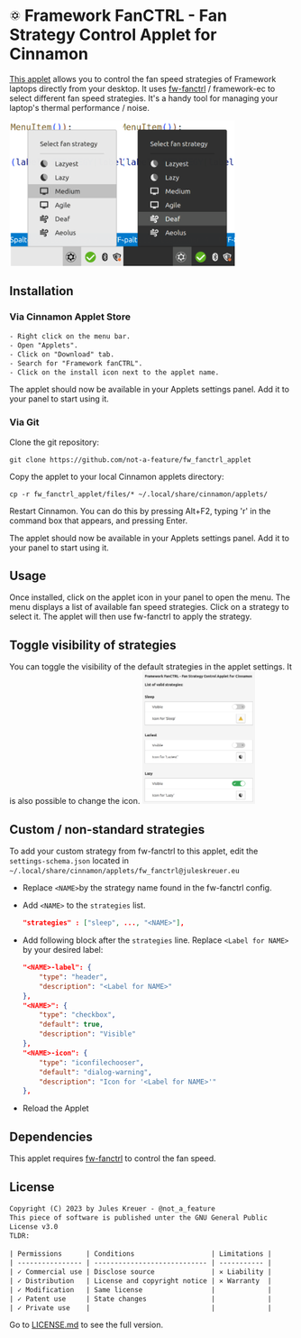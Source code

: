 # <img src="files/fw_fanctrl@juleskreuer.eu/icon.png" height=20></img> Framework FanCTRL - Fan Strategy Control Applet for Cinnamon

[This applet](https://github.com/not-a-feature/fw_fanctrl_applet) allows you to control the fan speed strategies of Framework laptops directly from your desktop. It uses [fw-fanctrl](https://github.com/TamtamHero/fw-fanctrl) / framework-ec to select different fan speed strategies. It's a handy tool for managing your laptop's thermal performance / noise.

<img src="screenshot.png" width=400></img>

## Installation

### Via Cinnamon Applet Store

    - Right click on the menu bar.
    - Open "Applets".
    - Click on "Download" tab.
    - Search for "Framework fanCTRL".
    - Click on the install icon next to the applet name.

The applet should now be available in your Applets settings panel. Add it to your panel to start using it.

### Via Git

Clone the git repository:

    git clone https://github.com/not-a-feature/fw_fanctrl_applet

Copy the applet to your local Cinnamon applets directory:

    cp -r fw_fanctrl_applet/files/* ~/.local/share/cinnamon/applets/

Restart Cinnamon. You can do this by pressing Alt+F2, typing 'r' in the command box that appears, and pressing Enter.

The applet should now be available in your Applets settings panel. Add it to your panel to start using it.



## Usage

Once installed, click on the applet icon in your panel to open the menu. The menu displays a list of available fan speed strategies. Click on a strategy to select it. The applet will then use fw-fanctrl to apply the strategy.

## Toggle visibility of strategies
You can toggle the visibility of the default strategies in the applet settings.
It is also possible to change the icon.
<img src="settings.png" width=200></img>
## Custom / non-standard strategies
To add your custom strategy from fw-fanctrl to this applet, edit the `settings-schema.json` located in `~/.local/share/cinnamon/applets/fw_fanctrl@juleskreuer.eu`

- Replace `<NAME>`by the strategy name found in the fw-fanctrl config.

- Add `<NAME>` to the `strategies` list.

    ```json
    "strategies" : ["sleep", ..., "<NAME>"],
    ```

- Add following block after the `strategies` line.
  Replace `<Label for NAME>` by your desired label:

    ```json
    "<NAME>-label": {
        "type": "header",
        "description": "<Label for NAME>"
    },
    "<NAME>": {
        "type": "checkbox",
        "default": true,
        "description": "Visible"
    },
    "<NAME>-icon": {
        "type": "iconfilechooser",
        "default": "dialog-warning",
        "description": "Icon for '<Label for NAME>'"
    },
    ```
- Reload the Applet



## Dependencies

This applet requires [fw-fanctrl](https://github.com/TamtamHero/fw-fanctrl) to control the fan speed.

## License
```
Copyright (C) 2023 by Jules Kreuer - @not_a_feature
This piece of software is published unter the GNU General Public License v3.0
TLDR:

| Permissions      | Conditions                   | Limitations |
| ---------------- | ---------------------------- | ----------- |
| ✓ Commercial use | Disclose source              | ✕ Liability |
| ✓ Distribution   | License and copyright notice | ✕ Warranty  |
| ✓ Modification   | Same license                 |             |
| ✓ Patent use     | State changes                |             |
| ✓ Private use    |                              |             |
```
Go to [LICENSE.md](https://github.com/not-a-feature/fw_fanctrl_applet/blob/main/LICENSE) to see the full version.